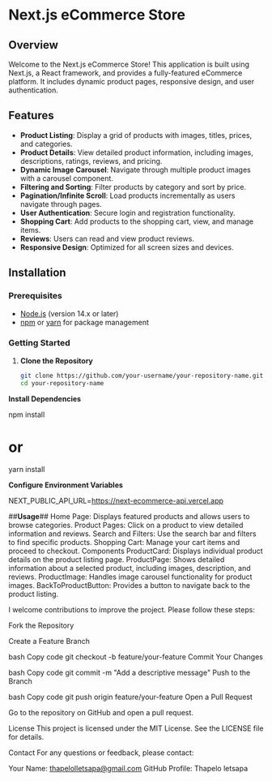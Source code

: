 # Next.js eCommerce Store

## Overview

Welcome to the Next.js eCommerce Store! This application is built using Next.js, a React framework, and provides a fully-featured eCommerce platform. It includes dynamic product pages, responsive design, and user authentication.

## Features

- **Product Listing**: Display a grid of products with images, titles, prices, and categories.
- **Product Details**: View detailed product information, including images, descriptions, ratings, reviews, and pricing.
- **Dynamic Image Carousel**: Navigate through multiple product images with a carousel component.
- **Filtering and Sorting**: Filter products by category and sort by price.
- **Pagination/Infinite Scroll**: Load products incrementally as users navigate through pages.
- **User Authentication**: Secure login and registration functionality.
- **Shopping Cart**: Add products to the shopping cart, view, and manage items.
- **Reviews**: Users can read and view product reviews.
- **Responsive Design**: Optimized for all screen sizes and devices.

## Installation

### Prerequisites

- [Node.js](https://nodejs.org/) (version 14.x or later)
- [npm](https://www.npmjs.com/) or [yarn](https://classic.yarnpkg.com/) for package management

### Getting Started

1. **Clone the Repository**

   ```bash
   git clone https://github.com/your-username/your-repository-name.git
   cd your-repository-name

**Install Dependencies** 

npm install
# or
yarn install
 
 **Configure Environment Variables**

 NEXT_PUBLIC_API_URL=https://next-ecommerce-api.vercel.app

##**Usage**##
Home Page: Displays featured products and allows users to browse categories.
Product Pages: Click on a product to view detailed information and reviews.
Search and Filters: Use the search bar and filters to find specific products.
Shopping Cart: Manage your cart items and proceed to checkout.
Components
ProductCard: Displays individual product details on the product listing page.
ProductPage: Shows detailed information about a selected product, including images, description, and reviews.
ProductImage: Handles image carousel functionality for product images.
BackToProductButton: Provides a button to navigate back to the product listing.

I welcome contributions to improve the project. Please follow these steps:

Fork the Repository

Create a Feature Branch

bash
Copy code
git checkout -b feature/your-feature
Commit Your Changes

bash
Copy code
git commit -m "Add a descriptive message"
Push to the Branch

bash
Copy code
git push origin feature/your-feature
Open a Pull Request

Go to the repository on GitHub and open a pull request.

License
This project is licensed under the MIT License. See the LICENSE file for details.

Contact
For any questions or feedback, please contact:

Your Name: thapelolletsapa@gmail.com
GitHub Profile: Thapelo letsapa